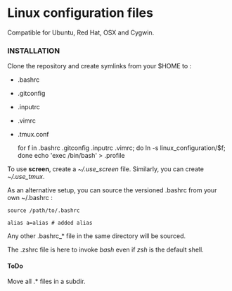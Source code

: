 
Linux configuration files
=========================

Compatible for Ubuntu, Red Hat, OSX and Cygwin.


### INSTALLATION

Clone the repository and create symlinks from your $HOME to :

* .bashrc

* .gitconfig

* .inputrc

* .vimrc

* .tmux.conf

   for f in .bashrc .gitconfig .inputrc .vimrc; do ln -s linux_configuration/$f; done
   echo 'exec /bin/bash' > .profile

To use **screen**, create a *~/.use_screen* file. Similarly, you can create *~/.use_tmux*.

As an alternative setup, you can source the versioned .bashrc from your own ~/.bashrc :

    source /path/to/.bashrc

    alias a=alias # added alias

Any other .bashrc_* file in the same directory will be sourced.

The .zshrc file is here to invoke _bash_ even if _zsh_ is the default shell.

#### ToDo ####

Move all .* files in a subdir.
